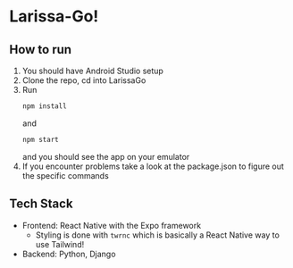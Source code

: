 # Larissa-Go!

## How to run
1. You should have Android Studio setup
2. Clone the repo, cd into LarissaGo
3. Run
    ```bash
    npm install
    ```
    and
    ```bash
    npm start
    ```
    and you should see the app on your emulator
4. If you encounter problems take a look at the package.json to figure out the specific commands

## Tech Stack
- Frontend: React Native with the Expo framework
    - Styling is done with `twrnc` which is basically a React Native way to use Tailwind!
- Backend: Python, Django